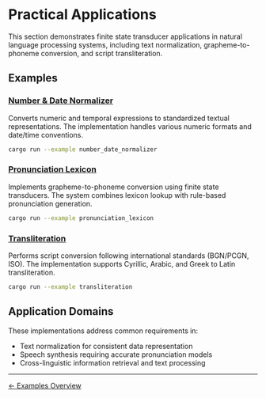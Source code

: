 # Practical Applications

This section demonstrates finite state transducer applications in natural language processing systems, including text normalization, grapheme-to-phoneme conversion, and script transliteration.

## Examples

### [Number & Date Normalizer](number_date_normalizer.md)
Converts numeric and temporal expressions to standardized textual representations. The implementation handles various numeric formats and date/time conventions.

```bash
cargo run --example number_date_normalizer
```

### [Pronunciation Lexicon](pronunciation_lexicon.md)
Implements grapheme-to-phoneme conversion using finite state transducers. The system combines lexicon lookup with rule-based pronunciation generation.

```bash
cargo run --example pronunciation_lexicon
```

### [Transliteration](transliteration.md)
Performs script conversion following international standards (BGN/PCGN, ISO). The implementation supports Cyrillic, Arabic, and Greek to Latin transliteration.

```bash
cargo run --example transliteration
```

## Application Domains

These implementations address common requirements in:
- Text normalization for consistent data representation
- Speech synthesis requiring accurate pronunciation models
- Cross-linguistic information retrieval and text processing

---

[← Examples Overview](../README.md)